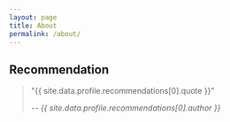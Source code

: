 ```yaml
---
layout: page
title: About
permalink: /about/
---
```


## Recommendation

> "{{ site.data.profile.recommendations[0].quote }}"
>
> <cite>-- {{ site.data.profile.recommendations[0].author }}</cite>
